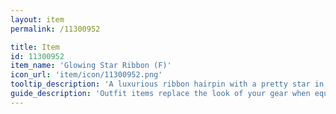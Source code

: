 ```yaml
---
layout: item
permalink: /11300952

title: Item
id: 11300952
item_name: 'Glowing Star Ribbon (F)'
icon_url: 'item/icon/11300952.png'
tooltip_description: 'A luxurious ribbon hairpin with a pretty star in the middle.'
guide_description: 'Outfit items replace the look of your gear when equipped.'
---
```

